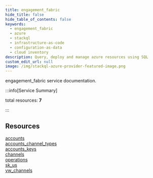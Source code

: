 ```yaml
---
title: engagement_fabric
hide_title: false
hide_table_of_contents: false
keywords:
  - engagement_fabric
  - azure
  - stackql
  - infrastructure-as-code
  - configuration-as-data
  - cloud inventory
description: Query, deploy and manage azure resources using SQL
custom_edit_url: null
image: /img/stackql-azure-provider-featured-image.png
---
```


engagement_fabric service documentation.

:::info[Service Summary]

total resources: __7__  

:::

## Resources
<div class="row">
<div class="providerDocColumn">
<a href="/services/engagement_fabric/accounts/">accounts</a><br />
<a href="/services/engagement_fabric/accounts_channel_types/">accounts_channel_types</a><br />
<a href="/services/engagement_fabric/accounts_keys/">accounts_keys</a><br />
<a href="/services/engagement_fabric/channels/">channels</a>
</div>
<div class="providerDocColumn">
<a href="/services/engagement_fabric/operations/">operations</a><br />
<a href="/services/engagement_fabric/sk_us/">sk_us</a><br />
<a href="/services/engagement_fabric/vw_channels/">vw_channels</a>
</div>
</div>